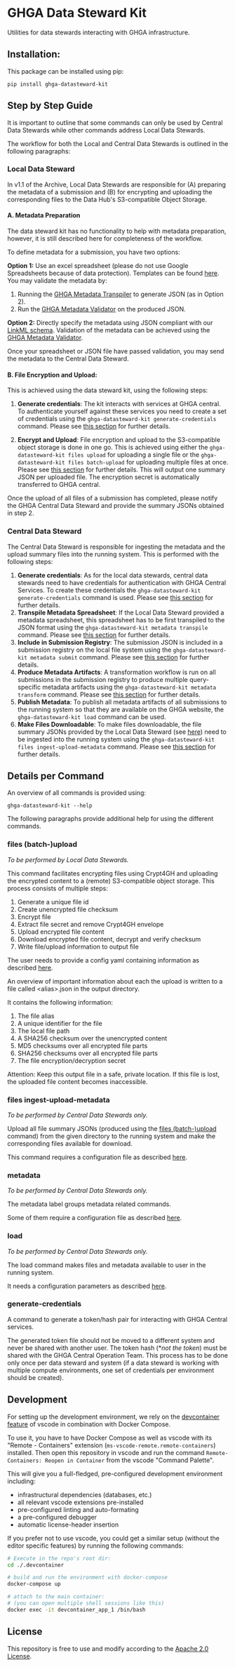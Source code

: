 # GHGA Data Steward Kit

Utilities for data stewards interacting with GHGA infrastructure.

## Installation:

This package can be installed using pip:

```
pip install ghga-datasteward-kit
```

## Step by Step Guide

It is important to outline that some commands can only be used by Central Data
Stewards while other commands address Local Data Stewards.

The workflow for both the Local and Central Data Stewards is outlined in the following
paragraphs:

### Local Data Steward

In v1.1 of the Archive, Local Data Stewards are responsible for (A) preparing the metadata
of a submission and (B) for encrypting and uploading the corresponding files to the
Data Hub's S3-compatible Object Storage.

#### A. Metadata Preparation
The data steward kit has no functionality to help with metadata preparation, however,
it is still described here for completeness of the workflow.

To define metadata for a submission, you have two options:

**Option 1:** Use an excel spreadsheet (please do not use Google Spreadsheets because
of data protection). Templates can be found
[here](https://github.com/ghga-de/ghga-metadata-schema/tree/main/spreadsheets). You may
validate the metadata by:
1. Running the [GHGA Metadata Transpiler](https://github.com/ghga-de/ghga-transpiler)
   to generate JSON (as in Option 2).
2. Run the [GHGA Metadata Validator](https://github.com/ghga-de/ghga-validator/)
   on the produced JSON.

**Option 2:** Directly specify the metadata using JSON compliant with our
[LinkML schema](https://github.com/ghga-de/ghga-metadata-schema/blob/main/src/schema/submission.yaml).
Validation of the metadata can be achieved using the
[GHGA Metadata Validator](https://github.com/ghga-de/ghga-validator/).

Once your spreadsheet or JSON file have passed validation, you may send the metadata to
the Central Data Steward.

#### B. File Encryption and Upload:

This is achieved using the data steward kit, using the following steps:

1. **Generate credentials**: The kit interacts with services at GHGA central. To
   authenticate yourself against these services you need to create a set of credentials
   using the `ghga-datasteward-kit generate-credentials` command. Please see
   [this section](#generate-credentials) for further details.

2. **Encrypt and Upload**: File encryption and upload to the S3-compatible object
   storage is done in one go. This is achieved using either the
   `ghga-datasteward-kit files upload` for uploading a single file or the
   `ghga-datasteward-kit files batch-upload` for uploading multiple files at once.
   Please see [this section](#files-batch-upload) for further details. This will output
   one summary JSON per uploaded file. The encryption secret is automatically
   transferred to GHGA central.

Once the upload of all files of a submission has completed, please notify the GHGA
Central Data Steward and provide the summary JSONs obtained in step 2.

### Central Data Steward

The Central Data Steward is responsible for ingesting the metadata and the upload summary files into the running
system. This is performed with the following steps:

1. **Generate credentials**: As for the local data stewards, central data stewards need
   to have credentials for authentication with GHGA Central Services. To create these
   credentials the `ghga-datasteward-kit generate-credentials` command is used.
   Please see [this section](#generate-credentials) for further details.
2. **Transpile Metadata Spreadsheet**: If the Local Data Steward provided a metadata
   spreadsheet, this spreadsheet has to be first transpiled to the JSON format using the
   `ghga-datasteward-kit metadata transpile` command. Please see
   [this section](#metadata) for further details.
3. **Include in Submission Registry**: The submission JSON is included in a
   submission registry on the local file system using the
   `ghga-datasteward-kit metadata submit` command. Please see
   [this section](#metadata) for further details.
4. **Produce Metadata Artifacts**: A transformation workflow is run on all submissions
   in the submission registry to produce multiple query-specific metadata artifacts
   using the `ghga-datasteward-kit metadata transform` command. Please see
   [this section](#metadata) for further details.
5. **Publish Metadata**: To publish all metadata artifacts of all submissions to the
   running system so that they are available on the GHGA website, the
   `ghga-datasteward-kit load` command can be used.
6. **Make Files Downloadable**: To make files downloadable, the file summary JSONs
   provided by the Local Data Steward (see [here](#b-file-encryption-and-upload)) need
   to be ingested into the running system using the
   `ghga-datasteward-kit files ingest-upload-metadata` command. Please see
   [this section](#files-ingest-upload-metadata) for further details.


## Details per Command

An overview of all commands is provided using:

```
ghga-datasteward-kit --help
```

The following paragraphs provide additional help for using the different commands.

### files (batch-)upload

*To be performed by Local Data Stewards.*

This command facilitates encrypting files using Crypt4GH and uploading the encrypted
content to a (remote) S3-compatible object storage.
This process consists of multiple steps:
1. Generate a unique file id
2. Create unencrypted file checksum
3. Encrypt file
4. Extract file secret and remove Crypt4GH envelope
5. Upload encrypted file content
6. Download encrypted file content, decrypt and verify checksum
7. Write file/upload information to output file

The user needs to provide a config yaml containing information as described
[here](./s3_upload_config.md).

An overview of important information about each the upload is written to a file called
\<alias\>.json in the output directory.

It contains the following information:
1. The file alias
2. A unique identifier for the file
3. The local file path
4. A SHA256 checksum over the unencrypted content
5. MD5 checksums over all encrypted file parts
6. SHA256 checksums over all encrypted file parts
7. The file encryption/decryption secret

Attention: Keep this output file in a safe, private location.
If this file is lost, the uploaded file content becomes inaccessible.

### files ingest-upload-metadata

*To be performed by Central Data Stewards only.*

Upload all file summary JSONs (produced using the
[files (batch-)upload](#files-batch-upload) command) from the given directory to the
running system and make the corresponding files available for download.

This command requires a configuration file as described [here](./ingest_config.md).

### metadata

*To be performed by Central Data Stewards only.*

The metadata label groups metadata related commands.

Some of them require a configuration file as described [here](./metadata_config.md).

### load

*To be performed by Central Data Stewards only.*

The load command makes files and metadata available to user in the running system.

It needs a configuration parameters as described [here](./load_config.md).

### generate-credentials

A command to generate a token/hash pair for interacting with GHGA Central services.

The generated token file should not be moved to a different system and never be shared
with another user.
The token hash (**not the token*) must be shared with the GHGA Central Operation
Team. This process has to be done only once per data steward and system (if a data
steward is working with multiple compute environments, one set of credentials per
environment should be created).

## Development
For setting up the development environment, we rely on the
[devcontainer feature](https://code.visualstudio.com/docs/remote/containers) of vscode
in combination with Docker Compose.

To use it, you have to have Docker Compose as well as vscode with its "Remote - Containers" extension (`ms-vscode-remote.remote-containers`) installed.
Then open this repository in vscode and run the command
`Remote-Containers: Reopen in Container` from the vscode "Command Palette".

This will give you a full-fledged, pre-configured development environment including:
- infrastructural dependencies (databases, etc.)
- all relevant vscode extensions pre-installed
- pre-configured linting and auto-formating
- a pre-configured debugger
- automatic license-header insertion

If you prefer not to use vscode, you could get a similar setup (without the editor specific features)
by running the following commands:
``` bash
# Execute in the repo's root dir:
cd ./.devcontainer

# build and run the environment with docker-compose
docker-compose up

# attach to the main container:
# (you can open multiple shell sessions like this)
docker exec -it devcontainer_app_1 /bin/bash
```

## License
This repository is free to use and modify according to the [Apache 2.0 License](./LICENSE).
